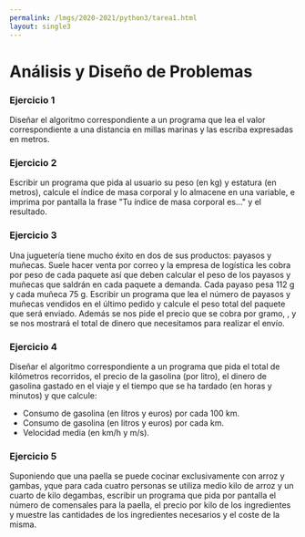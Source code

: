 ```yaml
---
permalink: /lmgs/2020-2021/python3/tarea1.html
layout: single3
---
```


# Análisis y Diseño de Problemas

### Ejercicio 1

Diseñar el algoritmo correspondiente a un programa que lea el valor correspondiente a una distancia en millas marinas y las escriba expresadas en metros.

### Ejercicio 2

Escribir un programa que pida al usuario su peso (en kg) y estatura (en metros), calcule el índice de masa corporal y lo almacene en una variable, e imprima por pantalla la frase "Tu índice de masa corporal es..." y el resultado.

### Ejercicio 3

Una juguetería tiene mucho éxito en dos de sus productos: payasos y muñecas. Suele hacer venta por correo y la empresa de logística les cobra por peso de cada paquete así que deben calcular el peso de los payasos y muñecas que saldrán en cada paquete a demanda. Cada payaso pesa 112 g y cada muñeca 75 g. Escribir un programa que lea el número de payasos y muñecas vendidos en el último pedido y calcule el peso total del paquete que será enviado.
Además se nos pide el precio que se cobra por gramo, , y se nos mostrará el total de dinero que necesitamos para realizar el envío.

### Ejercicio 4

Diseñar el algoritmo correspondiente a un programa que pida el total de kilómetros recorridos, el precio de la gasolina (por litro), el dinero de gasolina gastado en el viaje y el tiempo que se ha tardado (en horas y minutos) y que calcule:
* Consumo de gasolina (en litros y euros) por cada 100 km.
* Consumo de gasolina (en litros y euros) por cada km.
* Velocidad media (en km/h y m/s).

### Ejercicio 5

Suponiendo que una paella se puede cocinar exclusivamente con arroz y gambas, yque para cada cuatro personas se utiliza medio kilo de arroz y un cuarto de kilo degambas, escribir un programa que pida por pantalla el número de comensales para la paella, el   precio  por   kilo   de   los   ingredientes   y   muestre   las   cantidades   de los ingredientes necesarios y el coste de la misma.
